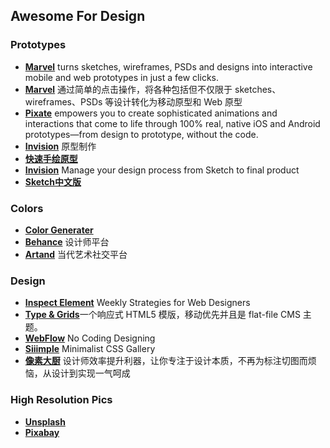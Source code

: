 ## Awesome For Design ##

### Prototypes ###

- [**Marvel**](https://marvelapp.com/) turns sketches, wireframes, PSDs and designs into interactive mobile and web prototypes in just a few clicks.
- [**Marvel**](https://marvelapp.com/) 通过简单的点击操作，将各种包括但不仅限于 sketches、wireframes、PSDs 等设计转化为移动原型和 Web 原型
- [**Pixate**](http://www.pixate.com/) empowers you to create sophisticated animations and interactions that come to life through 100% real, native iOS and Android prototypes—from design to prototype, without the code.
- [**Invision**](http://www.invisionapp.com/) 原型制作
- [**快速手绘原型**](https://popapp.in)
- [**Invision**](http://www.invisionapp.com/) Manage your design process from Sketch to final product
- [**Sketch中文版**](http://sketchcn.com/)

### Colors ###
- [**Color Generater**](http://coolors.co/)
- [**Behance**](https://www.behance.net/) 设计师平台
- [**Artand**](http://artand.cn/) 当代艺术社交平台


### Design ###
- [**Inspect Element**](http://inspectelement.com/) Weekly Strategies for Web Designers
- [**Type & Grids**](http://www.typeandgrids.com/)一个响应式 HTML5 模版，移动优先并且是 flat-file CMS 主题。
- [**WebFlow**](https://webflow.com) No Coding Designing 
- [**Siiimple**](http://www.siiimple.com/) Minimalist CSS Gallery
- [**像素大厨**](http://www.fancynode.com.cn/) 设计师效率提升利器，让你专注于设计本质，不再为标注切图而烦恼，从设计到实现一气呵成


### High Resolution Pics ###
- [**Unsplash**](https://unsplash.com/)
- [**Pixabay**](http://pixabay.com/)
